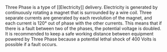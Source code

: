 Three Phase is a type of [[Electricity]] delivery. Electricity is generated by continuously rotating a magnet that is surrounded by a wire coil. Three separate currents are generated by each revolution of the magnet, and each current is 120° out of phase with the other currents. This means that if there is a fault between two of the phases, the potential voltage is doubled. It is recommended to keep a safe working distance between equipment powered by Three Phase because a potential lethal shock of 400 Volts is possible if a fault occurs. 